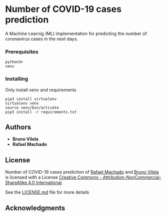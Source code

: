 # Number of COVID-19 cases prediction

A Machine Learnig (ML) implementation for predicting the number of coronavirus cases in the next days. 

### Prerequisites


```
python3+
venv
```

### Installing

Only install venv and requirements

```
pip3 install virtualenv
virtualenv venv
source venv/bin/activate
pip3 install -r requirements.txt
```

## Authors

* **Bruno Vilela** 
* **Rafael Machado** 

## License

Number of COVID-19 cases prediction of <a href='https://github.com/machadorafa'>Rafael Machado</a> and <a href='https://github.com/vilelabruno'>Bruno Vilela</a> is licensed with a License <a rel="license" href="http://creativecommons.org/licenses/by-nc-sa/4.0/">Creative Commons - Attribution-NonCommercial-ShareAlike 4.0 International</a>.

See the [LICENSE.md](LICENSE.md) file for more details

## Acknowledgments



